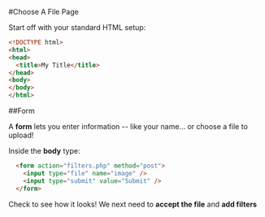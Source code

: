 #Choose A File Page

Start off with your standard HTML setup:

```html
<!DOCTYPE html>
<html>
<head>
  <title>My Title</title>
</head>
<body>
</body>
</html>
```

##Form

A **form** lets you enter information -- like your name... or choose a file to upload!

Inside the **body** type:

```html
  <form action="filters.php" method="post">
    <input type="file" name="image" />
    <input type="submit" value="Submit" />
  </form>
```

Check to see how it looks!  We next need to **accept the file** and **add filters**
